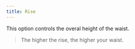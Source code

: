 ```yaml
---
title: Rise
---
```


This option controls the overal height of the waist.

> The higher the rise, the higher your waist.
